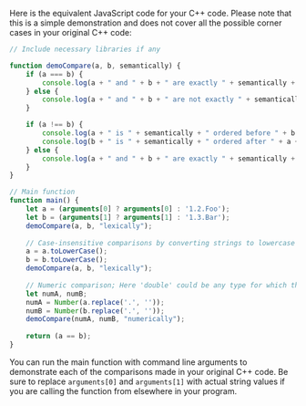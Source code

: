 Here is the equivalent JavaScript code for your C++ code. Please note that this is a simple demonstration and does not cover all the possible corner cases in your original C++ code:

```javascript
// Include necessary libraries if any

function demoCompare(a, b, semantically) {
    if (a === b) {
        console.log(a + " and " + b + " are exactly " + semantically + " equal.");
    } else {
        console.log(a + " and " + b + " are not exactly " + semantically + " equal.");
    }

    if (a !== b) {
        console.log(a + " is " + semantically + " ordered before " + b + '.');
        console.log(b + " is " + semantically + " ordered after " + a + '.');
    } else {
        console.log(a + " and " + b + " are exactly " + semantically + " equal.");
    }
}

// Main function
function main() {
    let a = (arguments[0] ? arguments[0] : '1.2.Foo');
    let b = (arguments[1] ? arguments[1] : '1.3.Bar');
    demoCompare(a, b, "lexically");
  
    // Case-insensitive comparisons by converting strings to lowercase
    a = a.toLowerCase();
    b = b.toLowerCase();
    demoCompare(a, b, "lexically");
    
    // Numeric comparison; Here 'double' could be any type for which the >> operator is defined, eg int, long etc.
    let numA, numB;
    numA = Number(a.replace('.', ''));
    numB = Number(b.replace('.', ''));
    demoCompare(numA, numB, "numerically");
  
    return (a == b);
}
```

You can run the main function with command line arguments to demonstrate each of the comparisons made in your original C++ code. Be sure to replace `arguments[0]` and `arguments[1]` with actual string values if you are calling the function from elsewhere in your program.
